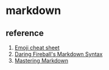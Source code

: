 # markdown

## reference
1. [Emoji cheat sheet](https://www.webpagefx.com/tools/emoji-cheat-sheet/)
1. [Daring Fireball's Markdown Syntax](https://daringfireball.net/projects/markdown/syntax/)
1. [Mastering Markdown](https://guides.github.com/features/mastering-markdown/)
